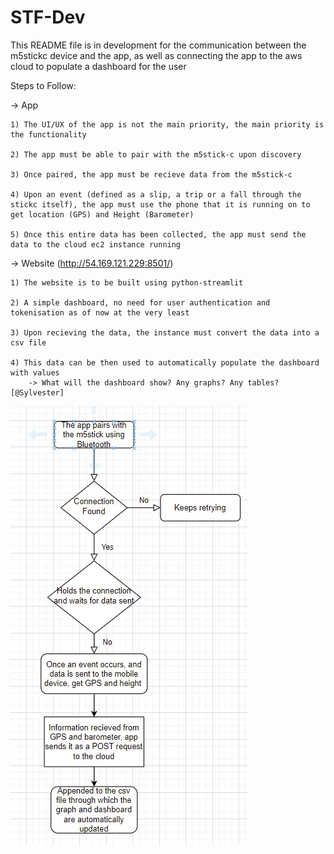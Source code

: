 # STF-Dev
This README file is in development for the communication between the m5stickc device and the app, as well as connecting the app to the aws cloud to populate a dashboard for the user

Steps to Follow:

-> App

    1) The UI/UX of the app is not the main priority, the main priority is the functionality
    
    2) The app must be able to pair with the m5stick-c upon discovery
    
    3) Once paired, the app must be recieve data from the m5stick-c
    
    4) Upon an event (defined as a slip, a trip or a fall through the stickc itself), the app must use the phone that it is running on to get location (GPS) and Height (Barometer)
    
    5) Once this entire data has been collected, the app must send the data to the cloud ec2 instance running

-> Website (http://54.169.121.229:8501/)
    
    1) The website is to be built using python-streamlit
    
    2) A simple dashboard, no need for user authentication and tokenisation as of now at the very least
    
    3) Upon recieving the data, the instance must convert the data into a csv file
    
    4) This data can be then used to automatically populate the dashboard with values
        -> What will the dashboard show? Any graphs? Any tables? [@Sylvester]

![Flowchart](flow.jpg)
